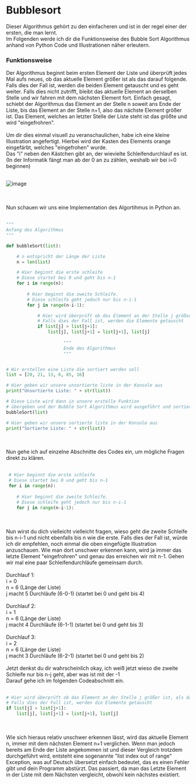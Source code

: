 # Bubblesort

Dieser Algorithmus gehört zu den einfacheren und ist in der regel einer der ersten, die man lernt.
<br>
Im Folgenden werde ich dir die Funktionsweise des Bubble Sort Algorithmus anhand von Python Code und Illustrationen näher erleutern.
<br>
### Funktionsweise
Der Algorithmus beginnt beim ersten Element der Liste und überprüft jedes Mal aufs neues, ob das aktuelle Element größer ist als das darauf folgende.
Falls dies der Fall ist, werden die beiden Element getauscht und es geht weiter.
Falls dies nicht zutrifft, bleibt das aktuelle Element an derselben Stelle und wir fahren mit dem nächsten Element fort.
Einfach gesagt, schiebt der Algorithmus das Element an der Stelle n soweit ans Ende der Liste, bis das Element an der Stelle n+1, also das nächste Element größer ist.
Das Element, welches an letzter Stelle der Liste steht ist das größte und wird "eingefrohren".
<br>
<br>
Um dir dies einmal visuell zu veranschaulichen, habe ich eine kleine Illustration angefertigt.
Hierbei wird der Kasten des Elements orange eingefärbt, welches "eingefrohen" wurde.<br>
Das "i" neben den Kästchen gibt an, der wievielte Schleifendurchlauf es ist.<br>
(In der Informatik fängt man ab der 0 an zu zählen, weshalb wir bei i=0 beginnen)
<br>
<br>

![image](https://user-images.githubusercontent.com/83044113/151662692-9cc8c473-fb4d-41f0-9a6e-58849a917be7.png)

<br>
<br>
Nun schauen wir uns eine Implementation des Algortihmus in Python an.
<br>
<br>

```python
"""                
Anfang des Algorithmus
"""

def bubbleSort(list):

    # n entspricht der Länge der Liste
    n = len(list)

    # Hier beginnt die erste schleife
    # Diese startet bei 0 und geht bis n-1
    for i in range(n):
        
        # Hier beginnt die zweite Schleife.
        # Diese schleife geht jedoch nur bis n-i-1
        for j in range(n-i-1):

            # Hier wird überprüft ob das Element an der Stelle j größer ist, als das Element eins weiter vorne.
            # Falls dies der Fall ist, werden die Elemente getauscht
            if list[j] > list[j+1]:
                list[j], list[j+1] = list[j+1], list[j]
                
                      """                
                      Ende des Algorithmus
                      """


# Wir erstellen eine Liste die sortiert werden soll
list = [20, 21, 13, 6, 85, 16]

# Hier geben wir unsere unsortierte liste in der Konsole aus
print("Unsortierte Liste: " + str(list))

# Diese Liste wird dann in unsere erstelle Funktion 
# übergeben und der Bubble Sort Algorithmus wird ausgeführt und sortiert die Liste
bubbleSort(list)

# Hier geben wir unsere sortierte liste in der Konsole aus
print("Sortierte Liste: " + str(list))
```
<br>
<br>
Nun gehe ich auf einzelne Abschnitte des Codes ein, um mögliche Fragen direkt zu klären.
<br>
<br>

```python
 # Hier beginnt die erste schleife
 # Diese startet bei 0 und geht bis n-1
 for i in range(n):
        
    # Hier beginnt die zweite Schleife.
    # Diese schleife geht jedoch nur bis n-i-1
    for j in range(n-i-1):
```
<br>
<br>
Nun wirst du dich vielleicht vielleicht fragen, wieso geht die zweite Schleife bis n-i-1 und nicht ebenfalls bis n wie die erste.
Falls dies der Fall ist, würde ich dir empfehlen, noch einmal die oben eingefügte Illustration anzuschauen.
Wie man dort unschwer erkennen kann, wird ja immer das letzte Element "eingefrohren" und genau das erreichen wir mit n-1.
Gehen wir mal eine paar Schleifendurchläufe gemeinsam durch.
<br>
<br>
Durchlauf 1:<br> i = 0<br>
             n = 6 (Länge der Liste)<br>
             j macht 5 Durchläufe (6-0-1) (startet bei 0 und geht bis 4)
<br>
<br>             
Durchlauf 2:<br> i = 1<br>
             n = 6 (Länge der Liste)<br>
             j macht 4 Durchläufe (6-1-1) (startet bei 0 und geht bis 3)
<br>
<br>             
Durchlauf 3:<br> i = 2<br>
             n = 6 (Länge der Liste)<br>
             j macht 3 Durchläufe (6-2-1) (startet bei 0 und geht bis 2)
<br>
<br>
Jetzt denkst du dir wahrscheinlich okay, ich weiß jetzt wieso die zweite Schleife nur bis n-j geht, aber was ist mit der -1
<br>
Darauf gehe ich im folgenden Codeabschnitt ein.
<br>
<br>

```python
# Hier wird überprüft ob das Element an der Stelle j größer ist, als das Element eins weiter vorne.
# Falls dies der Fall ist, werden die Elemente getauscht
if list[j] > list[j+1]:
    list[j], list[j+1] = list[j+1], list[j]
```
<br>
<br>
Wie sich hieraus relativ unschwer erkennen lässt, wird das aktuelle Element n, immer mit dem nächsten Element n+1 verglichen.
Wenn man jedoch bereits am Ende der Liste angekommen ist und dieser Vergleich trotzdem durchgeführt wird, entsteht eine sogenannte "list index out of range" Exception, was auf Deutsch übersetzt einfach bedeutet, das es einen Fehler gibt und dein Programm abstürzt.
Das passiert, da man das Letzte Element in der Liste mit dem Nächsten vergleicht, obwohl kein nächstes existiert.
